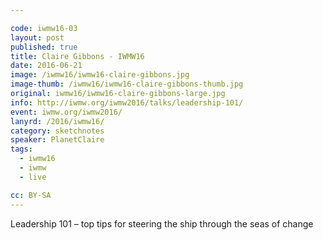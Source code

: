 ```yaml
---

code: iwmw16-03
layout: post
published: true
title: Claire Gibbons - IWMW16
date: 2016-06-21
image: /iwmw16/iwmw16-claire-gibbons.jpg
image-thumb: /iwmw16/iwmw16-claire-gibbons-thumb.jpg
original: iwmw16/iwmw16-claire-gibbons-large.jpg
info: http://iwmw.org/iwmw2016/talks/leadership-101/
event: iwmw.org/iwmw2016/
lanyrd: /2016/iwmw16/
category: sketchnotes
speaker: PlanetClaire
tags:
  - iwmw16
  - iwmw
  - live

cc: BY-SA
---
```


Leadership 101 – top tips for steering the ship through the seas of change
